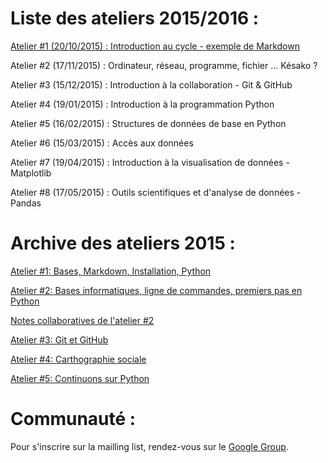 Liste des ateliers 2015/2016 :
==============================

[Atelier #1 (20/10/2015) : Introduction au cycle - exemple de Markdown](https://github.com/HackYourPhd/ateliers-open-geek/blob/master/Atelier%231.md)

Atelier #2 (17/11/2015) : Ordinateur, réseau, programme, fichier ... Késako ?

Atelier #3 (15/12/2015) : Introduction à la collaboration - Git & GitHub

Atelier #4 (19/01/2015) : Introduction à la programmation  Python

Atelier #5 (16/02/2015) : Structures de données de base en Python

Atelier #6 (15/03/2015) : Accès aux données

Atelier #7 (19/04/2015) : Introduction à la visualisation de données - Matplotlib

Atelier #8 (17/05/2015) : Outils scientifiques et d'analyse de données - Pandas


Archive des ateliers 2015 :
===========================

[Atelier #1: Bases, Markdown, Installation, Python](https://github.com/HackYourPhd/ateliers-open-geek/blob/2014_2015/Atelier%231.md)

[Atelier #2: Bases informatiques, ligne de commandes, premiers pas en Python](https://github.com/HackYourPhd/ateliers-open-geek/blob/2014_2015/Atelier%232.md)

[Notes collaboratives de l'atelier #2](https://github.com/HackYourPhd/ateliers-open-geek/blob/2014_2015/Atelier%232_Notes.md)

[Atelier #3: Git et GitHub](https://github.com/HackYourPhd/ateliers-open-geek/blob/2014_2015/Atelier%233.md)

[Atelier #4: Carthographie sociale](https://github.com/HackYourPhd/ateliers-open-geek/blob/2014_2015/Atelier%234.md)

[Atelier #5: Continuons sur Python](http://nbviewer.ipython.org/github/HackYourPhd/ateliers-open-geek/blob/2014_2015/atelier5.ipynb)


Communauté :
============

Pour s'inscrire sur la mailling list, rendez-vous sur le [Google Group](https://groups.google.com/forum/#!forum/open-geek).
